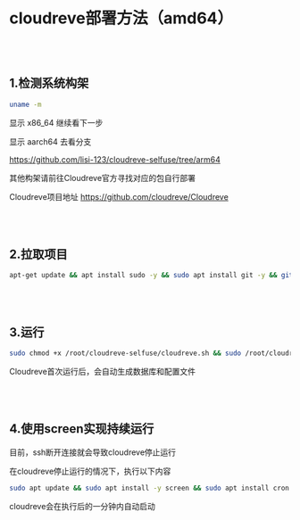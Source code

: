# cloudreve部署方法（amd64）

<br>
<br>

## 1.检测系统构架

```bash
uname -m

```

显示 x86_64 继续看下一步

显示 aarch64 去看分支

https://github.com/lisi-123/cloudreve-selfuse/tree/arm64

其他构架请前往Cloudreve官方寻找对应的包自行部署

Cloudreve项目地址 https://github.com/cloudreve/Cloudreve

<br>
<br>

## 2.拉取项目

```bash
apt-get update && apt install sudo -y && sudo apt install git -y && git clone https://github.com/lisi-123/cloudreve-selfuse.git

```

<br>
<br>

## 3.运行

```bash
sudo chmod +x /root/cloudreve-selfuse/cloudreve.sh && sudo /root/cloudreve-selfuse/cloudreve.sh

```

Cloudreve首次运行后，会自动生成数据库和配置文件


<br>
<br>

## 4.使用screen实现持续运行

目前，ssh断开连接就会导致cloudreve停止运行

在cloudreve停止运行的情况下，执行以下内容


```bash
sudo apt update && sudo apt install -y screen && sudo apt install cron -y && chmod +x /root/cloudreve-selfuse/cloudreves-cript.sh && (crontab -l 2>/dev/null; echo "* * * * * /root/cloudreve-selfuse/cloudreves-script.sh") | sort -u | crontab -

```

cloudreve会在执行后的一分钟内自动启动

<br>
<br>
